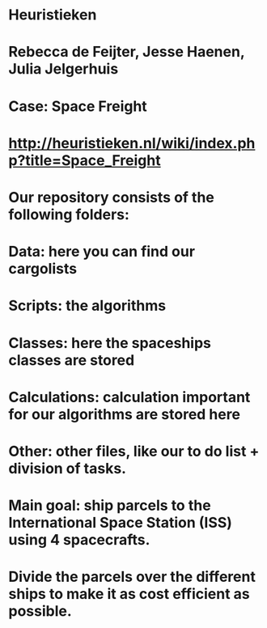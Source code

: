 # Heuristieken
# Rebecca de Feijter, Jesse Haenen, Julia Jelgerhuis
# Case: Space Freight
# http://heuristieken.nl/wiki/index.php?title=Space_Freight
#
# Our repository consists of the following folders:
# Data: here you can find our cargolists
# Scripts: the algorithms
# Classes: here the spaceships classes are stored
# Calculations: calculation important for our algorithms are stored here
# Other: other files, like our to do list + division of tasks.
#
# Main goal: ship parcels to the International Space Station (ISS) using 4 spacecrafts. 
# Divide the parcels over the different ships to make it as cost efficient as possible. 
